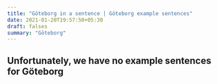 ```yaml
---
title: "Göteborg in a sentence | Göteborg example sentences"
date: 2021-01-20T19:57:50+05:30
draft: falses
summary: "Göteborg"
---
```

## Unfortunately, we have no example sentences for Göteborg                 
